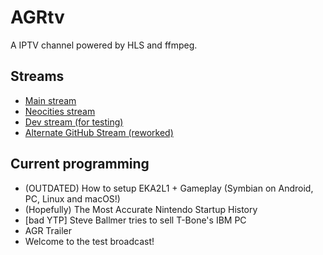 # AGRtv 
A IPTV channel powered by HLS and ffmpeg.

## Streams
- [Main stream](https://agrtv-hls.damaj.gq/playlist.m3u8)
- [Neocities stream](https://agrtv-agr.damaj.gq/playlist.m3u8)
- [Dev stream (for testing)](https://agrtv-hls.dev.damaj.gq/playlist.m3u8)
- [Alternate GitHub Stream (reworked)](https://lucas-mother3.github.io/agrtv/playlist.m3u8)

## Current programming
- (OUTDATED) How to setup EKA2L1 + Gameplay (Symbian on Android, PC, Linux and macOS!)
- (Hopefully) The Most Accurate Nintendo Startup History
- [bad YTP] Steve Ballmer tries to sell T-Bone's IBM PC
- AGR Trailer
- Welcome to the test broadcast!

